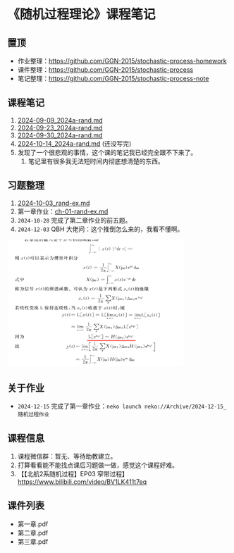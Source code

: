 # 《随机过程理论》课程笔记 

## 置顶

- 作业整理：https://github.com/GGN-2015/stochastic-process-homework
- 课件整理：https://github.com/GGN-2015/stochastic-process
- 笔记整理：https://github.com/GGN-2015/stochastic-process-note

## 课程笔记

1. [2024-09-09_2024a-rand.md](../../data/2024a-rand/2024-09-09_2024a-rand.md)
2. [2024-09-23_2024a-rand.md](../../data/2024a-rand/2024-09-23_2024a-rand.md)
3. [2024-09-30_2024a-rand.md](../../data/2024a-rand/2024-09-30_2024a-rand.md)
4. [2024-10-14_2024a-rand.md](../../data/2024a-rand/2024-10-14_2024a-rand.md) (还没写完)
5. 发现了一个很悲观的事情，这个课的笔记我已经完全跟不下来了。
   1. 笔记里有很多我无法短时间内彻底想清楚的东西。

## 习题整理

1. [2024-10-03_rand-ex.md](../../data/2024a-rand/2024-10-03_rand-ex.md)
2. 第一章作业：[ch-01-rand-ex.md](../../data/2024a-rand/ch-01-rand-ex.md)
3. `2024-10-28` 完成了第二章作业的前五题。
4. `2024-12-03` QBH 大佬问：这个推倒怎么来的，我看不懂啊。

<img src="../../blob/img/2024-12-03_qbh-question.png" style="width: 400px">

## 关于作业

- `2024-12-15` 完成了第一章作业：`neko launch neko://Archive/2024-12-15_随机过程作业`

## 课程信息

1. 课程微信群：暂无、等待助教建立。
2. 打算看看能不能找点课后习题做一做，感觉这个课程好难。
3. 【【北航2系随机过程】EP03 窄带过程】 https://www.bilibili.com/video/BV1LK411t7eq

## 课件列表

- 第一章.pdf
- 第二章.pdf
- 第三章.pdf

